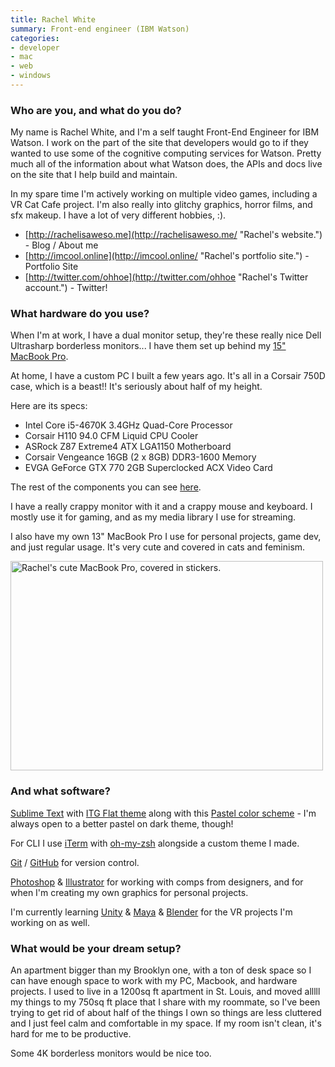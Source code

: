 ```yaml
---
title: Rachel White
summary: Front-end engineer (IBM Watson)
categories:
- developer
- mac
- web
- windows
---
```


### Who are you, and what do you do?

My name is Rachel White, and I'm a self taught Front-End Engineer for IBM Watson. I work on the part of the site that developers would go to if they wanted to use some of the cognitive computing services for Watson. Pretty much all of the information about what Watson does, the APIs and docs live on the site that I help build and maintain.

In my spare time I'm actively working on multiple video games, including a VR Cat Cafe project. I'm also really into glitchy graphics, horror films, and sfx makeup. I have a lot of very different hobbies, :).

- [http://rachelisaweso.me](http://rachelisaweso.me/ "Rachel's website.") - Blog / About me
- [http://imcool.online](http://imcool.online/ "Rachel's portfolio site.") - Portfolio Site
- [http://twitter.com/ohhoe](http://twitter.com/ohhoe "Rachel's Twitter account.") - Twitter!

### What hardware do you use?

When I'm at work, I have a dual monitor setup, they're these really nice Dell Ultrasharp borderless monitors... I have them set up behind my [15" MacBook Pro][macbook-pro].

At home, I have a custom PC I built a few years ago. It's all in a Corsair 750D case, which is a beast!! It's seriously about half of my height. 

Here are its specs: 

- Intel Core i5-4670K 3.4GHz Quad-Core Processor
- Corsair H110 94.0 CFM Liquid CPU Cooler
- ASRock Z87 Extreme4 ATX LGA1150 Motherboard
- Corsair Vengeance 16GB (2 x 8GB) DDR3-1600 Memory
- EVGA GeForce GTX 770 2GB Superclocked ACX Video Card

The rest of the components you can see [here](http://pcpartpicker.com/user/ohhoe/saved/f2Lscf "Rachel's gaming computer's components.").

I have a really crappy monitor with it and a crappy mouse and keyboard. I mostly use it for gaming, and as my media library I use for streaming.

I also have my own 13" MacBook Pro I use for personal projects, game dev, and just regular usage. It's very cute and covered in cats and feminism.

<img src="/images/interviews/ohhoe/laptop.jpg" width="500" height="335" alt="Rachel's cute MacBook Pro, covered in stickers." class="detail">

### And what software?

[Sublime Text][sublime-text] with [ITG Flat theme](http://itsthatguy.com/post/70191573560/sublime-text-theme-itgflat "A theme for Sublime Text.") along with this [Pastel color scheme](http://colorsublime.com/theme/Pastel "A colour scheme for Sublime Text.") - I'm always open to a better pastel on dark theme, though!

For CLI I use [iTerm][iterm2] with [oh-my-zsh][] alongside a custom theme I made.

[Git][] / [GitHub][] for version control.

[Photoshop][] & [Illustrator][] for working with comps from designers, and for when I'm creating my own graphics for personal projects.

I'm currently learning [Unity][] & [Maya][] & [Blender][] for the VR projects I'm working on as well.

### What would be your dream setup?

An apartment bigger than my Brooklyn one, with a ton of desk space so I can have enough space to work with my PC, Macbook, and hardware projects. I used to live in a 1200sq ft apartment in St. Louis, and moved alllll my things to my 750sq ft place that I share with my roommate, so I've been trying to get rid of about half of the things I own so things are less cluttered and I just feel calm and comfortable in my space. If my room isn't clean, it's hard for me to be productive. 

Some 4K borderless monitors would be nice too.

[macbook-pro]: https://www.apple.com/macbook-pro/ "A laptop."
[blender]: https://www.blender.org/ "A free, open-source 3D renderer."
[git]: https://git-scm.com/ "A version control system."
[github]: https://github.com/ "A Git code repository service."
[illustrator]: https://www.adobe.com/products/illustrator.html "A vector graphics editor."
[iterm2]: https://iterm2.com/ "An alternative terminal application for Mac OS X."
[maya]: https://www.autodesk.com/products/maya/overview "3D animation software."
[oh-my-zsh]: https://github.com/robbyrussell/oh-my-zsh "A framework of extensions and themes for the zsh shell."
[photoshop]: https://www.adobe.com/products/photoshop.html "A bitmap image editor."
[sublime-text]: http://www.sublimetext.com/ "A coder's text editor."
[unity]: https://unity3d.com/unity/ "A cross-platform game development tool."
